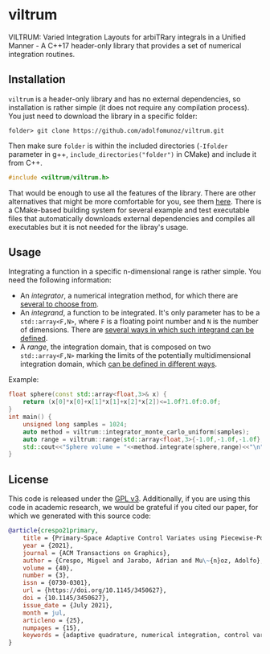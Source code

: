 # viltrum
VILTRUM: Varied Integration Layouts for arbiTRary integrals in a Unified Manner - A C++17 header-only library that provides a set of numerical integration routines.

## Installation

`viltrum` is a header-only library and has no external dependencies, so installation is rather simple (it does not require any compilation process). You just need to download the library in a specific folder:

```
folder> git clone https://github.com/adolfomunoz/viltrum.git
```

Then make sure `folder` is within the included directories (`-Ifolder` parameter in g++, `include_directories("folder")` in CMake) and 
include it from C++.

```cpp
#include <viltrum/viltrum.h>
```

That would be enough to use all the features of the library. There are other alternatives that might be more comfortable for you, see them [here](doc/installation.md). There is a CMake-based building system for several example and test executable files that automatically downloads external dependencies and compiles all executables but it is not needed for the libray's usage.

## Usage

Integrating a function in a specific n-dimensional range is rather simple. You need the following information:
- An *integrator*, a numerical integration method, for which there are [several to choose from](doc/integrators.md).
- An *integrand*, a function to be integrated. It's only parameter has to be a `std::array<F,N>`, where `F` is a floating point number and `N` is the number of dimensions. There are [several ways in which such integrand can be defined](doc/integrands.md).
- A *range*, the integration domain, that is composed on two `std::array<F,N>` marking the limits of the potentially multidimensional integration domain, which [can be defined in different ways](doc/ranges.md).

Example:

```cpp
float sphere(const std::array<float,3>& x) {
    return (x[0]*x[0]+x[1]*x[1]+x[2]*x[2])<=1.0f?1.0f:0.0f;
}
int main() {
    unsigned long samples = 1024;
    auto method = viltrum::integrator_monte_carlo_uniform(samples);
    auto range = viltrum::range(std::array<float,3>{-1.0f,-1.0f,-1.0f},std::array<float,3>{1.0f,1.0f,1.0f});
    std::cout<<"Sphere volume = "<<method.integrate(sphere,range)<<"\n";
}
```

## License

This code is released under the [GPL v3](LICENSE). Additionally, if you are using this code in academic research, we would be grateful if you cited our paper, for which we generated with this source code:

```bibtex
@article{crespo21primary,
    title = {Primary-Space Adaptive Control Variates using Piecewise-Polynomial Approximations.},
    year = {2021},
    journal = {ACM Transactions on Graphics},
    author = {Crespo, Miguel and Jarabo, Adrian and Mu\~{n}oz, Adolfo},
    volume = {40},
    number = {3},
    issn = {0730-0301},
    url = {https://doi.org/10.1145/3450627},
    doi = {10.1145/3450627},
    issue_date = {July 2021},
    month = jul,
    articleno = {25},
    numpages = {15},
    keywords = {adaptive quadrature, numerical integration, control variates, rendering, piecewise polynomial}
}
```










